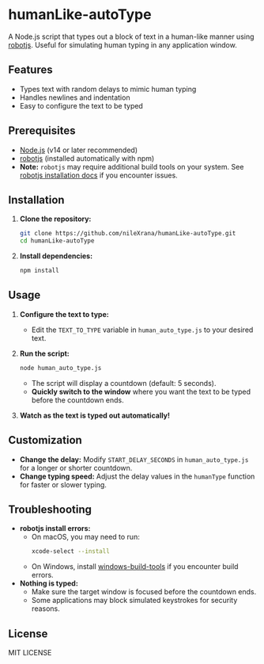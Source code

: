 # humanLike-autoType

A Node.js script that types out a block of text in a human-like manner using [robotjs](https://github.com/octalmage/robotjs). Useful for simulating human typing in any application window.

## Features
- Types text with random delays to mimic human typing
- Handles newlines and indentation
- Easy to configure the text to be typed

## Prerequisites
- [Node.js](https://nodejs.org/) (v14 or later recommended)
- [robotjs](https://github.com/octalmage/robotjs) (installed automatically with npm)
- **Note:** `robotjs` may require additional build tools on your system. See [robotjs installation docs](https://github.com/octalmage/robotjs#installation) if you encounter issues.

## Installation
1. **Clone the repository:**
   ```bash
   git clone https://github.com/nileXrana/humanLike-autoType.git
   cd humanLike-autoType
   ```
2. **Install dependencies:**
   ```bash
   npm install
   ```

## Usage
1. **Configure the text to type:**
   - Edit the `TEXT_TO_TYPE` variable in `human_auto_type.js` to your desired text.

2. **Run the script:**
   ```bash
   node human_auto_type.js
   ```
   - The script will display a countdown (default: 5 seconds).
   - **Quickly switch to the window** where you want the text to be typed before the countdown ends.

3. **Watch as the text is typed out automatically!**

## Customization
- **Change the delay:** Modify `START_DELAY_SECONDS` in `human_auto_type.js` for a longer or shorter countdown.
- **Change typing speed:** Adjust the delay values in the `humanType` function for faster or slower typing.

## Troubleshooting
- **robotjs install errors:**
  - On macOS, you may need to run:
    ```bash
    xcode-select --install
    ```
  - On Windows, install [windows-build-tools](https://github.com/felixrieseberg/windows-build-tools) if you encounter build errors.
- **Nothing is typed:**
  - Make sure the target window is focused before the countdown ends.
  - Some applications may block simulated keystrokes for security reasons.

## License
MIT LICENSE
